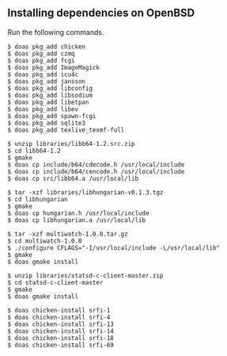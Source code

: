 Installing dependencies on OpenBSD
----------------------------------
Run the following commands.

    $ doas pkg_add chicken
    $ doas pkg_add czmq
    $ doas pkg_add fcgi
    $ doas pkg_add ImageMagick
    $ doas pkg_add icu4c
    $ doas pkg_add jansson
    $ doas pkg_add libconfig
    $ doas pkg_add libsodium
    $ doas pkg_add libetpan
    $ doas pkg_add libev
    $ doas pkg_add spawn-fcgi
    $ doas pkg_add sqlite3
    $ doas pkg_add texlive_texmf-full

    $ unzip libraries/libb64-1.2.src.zip
    $ cd libb64-1.2
    $ gmake
    $ doas cp include/b64/cdecode.h /usr/local/include
    $ doas cp include/b64/cencode.h /usr/local/include
    $ doas cp src/libb64.a /usr/local/lib

    $ tar -xzf libraries/libhungarian-v0.1.3.tgz
    $ cd libhungarian
    $ gmake
    $ doas cp hungarian.h /usr/local/include
    $ doas cp libhungarian.a /usr/local/lib

    $ tar -xzf multiwatch-1.0.0.tar.gz
    $ cd multiwatch-1.0.0
    $ ./configure CFLAGS="-I/usr/local/include -L/usr/local/lib"
    $ gmake
    $ doas gmake install

    $ unzip libraries/statsd-c-client-master.zip
    $ cd statsd-c-client-master
    $ gmake
    $ doas gmake install

    $ doas chicken-install srfi-1
    $ doas chicken-install srfi-4
    $ doas chicken-install srfi-13
    $ doas chicken-install srfi-14
    $ doas chicken-install srfi-18
    $ doas chicken-install srfi-69

